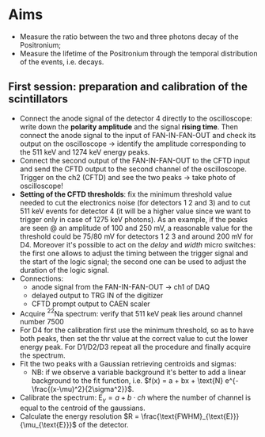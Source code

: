 # Aims
* Measure the ratio between the two and three photons decay of the Positronium;
* Measure the lifetime of the Positronium through the temporal distribution of the events, i.e. decays.
  

## First session: preparation and calibration of the scintillators
* Connect the anode signal of the detector 4 directly to the oscilloscope: write down the **polarity amplitude** and the signal **rising time**. Then connect the anode signal to the input of FAN-IN-FAN-OUT and check its output on the oscilloscope -> identify the amplitude corresponding to the 511 keV and 1274 keV energy peaks.
* Connect the second output of the FAN-IN-FAN-OUT to the CFTD input and send the CFTD output to the second channel of the oscilloscope. Trigger on the ch2 (CFTD) and see the two peaks -> take photo of oscilloscope! 
* **Setting of the CFTD thresholds**: fix the minimum threshold value needed to cut the electronics noise (for detectors 1 2 and 3) and to cut 511 keV events for detector 4 (it will be a higher value since we want to trigger only in case of 1275 keV photons). As an example, if the peaks are seen @ an amplitude of 100 and 250 mV, a reasonable value for the threshold could be 75/80 mV for detectors 1 2 3 and around 200 mV for D4. Moreover it's possible to act on the *delay* and *width* micro switches: the first one allows to adjust the timing between the trigger signal and the start of the logic signal; the second one can be used to adjust the duration of the logic signal. 
* Connections:
  - anode signal from the FAN-IN-FAN-OUT -> ch1 of DAQ
  - delayed output to TRG IN of the digitizer
  - CFTD prompt output to CAEN scaler 
* Acquire $^{22}$Na spectrum: verify that 511 keV peak lies around channel number 7500
* For D4 for the calibration first use the minimum threshold, so as to have both peaks, then set the thr value at the correct value to cut the lower energy peak. For D1/D2/D3 repeat all the procedure and finally acquire the spectrum. 
* Fit the two peaks with a Gaussian retrieving centroids and sigmas: 
  - NB: if we observe a variable background it's better to add a linear background to the fit function, i.e. $f(x) = a + bx + \text{N} e^{-\frac{(x-\mu)^2}{2\sigma^2}}$. 
* Calibrate the spectrum: $\text{E}_{\gamma} = a + b \cdot ch$ where the number of channel is equal to the centroid of the gaussians. 
* Calculate the energy resolution $R = \frac{\text{FWHM}_{\text{E}}}{\mu_{\text{E}}}$ of the detector.
